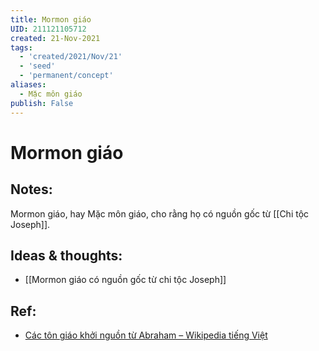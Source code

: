 ```yaml
---
title: Mormon giáo
UID: 211121105712
created: 21-Nov-2021
tags:
  - 'created/2021/Nov/21'
  - 'seed'
  - 'permanent/concept'
aliases:
  - Mặc môn giáo
publish: False
---
```

# Mormon giáo

## Notes:
Mormon giáo, hay Mặc môn giáo, cho rằng họ có nguồn gốc từ [[Chi tộc Joseph]].

## Ideas & thoughts:
- [[Mormon giáo có nguồn gốc từ chi tộc Joseph]]

## Ref:
- [Các tôn giáo khởi nguồn từ Abraham – Wikipedia tiếng Việt](https://vi.wikipedia.org/wiki/C%C3%A1c_t%C3%B4n_gi%C3%A1o_kh%E1%BB%9Fi_ngu%E1%BB%93n_t%E1%BB%AB_Abraham)

